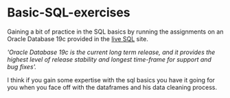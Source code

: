 # Basic-SQL-exercises

Gaining a bit of practice in the SQL basics by running the assignments on an Oracle Database 19c provided in the [live SQL](https://livesql.oracle.com/apex/f?p=590:1000) site. 

*'Oracle Database 19c is the current long term release, and it provides the highest level of release stability and longest time-frame for support and bug fixes'.* 

I think if you gain some expertise with the sql basics you have it going for you when you face off with the dataframes and his data cleaning process.
